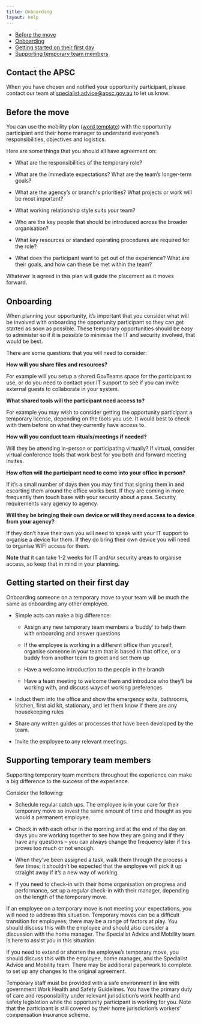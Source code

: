 ```yaml
---
title: Onboarding
layout: help
---
```


* [Before the move](#before_the_move)
* [Onboarding](#onboarding)
* [Getting started on their first day](#get_started_first_day)
* [Supporting temporary team members](#support_temp_team_members)

## Contact the APSC

When you have chosen and notified your opportunity participant, please contact our team at [specialist.advice@apsc.gov.au](mailto:specialist.advice@apsc.gov.au "email") to let us know.

## <span id="before_the_move">Before the move</span>

You can use the mobility plan ([word template](/mobility-plan.docx)) with the opportunity participant and their home manager to understand everyone’s responsibilities, objectives and logistics.

Here are some things that you should all have agreement on:

* What are the responsibilities of the temporary role?

* What are the immediate expectations? What are the team’s longer-term goals?

* What are the agency’s or branch's priorities? What projects or work will be most important?

* What working relationship style suits your team?

* Who are the key people that should be introduced across the broader organisation?

* What key resources or standard operating procedures are required for the role?

* What does the participant want to get out of the experience? What are their goals, and how can these be met within the team?

Whatever is agreed in this plan will guide the placement as it moves forward.

## <span id="onboarding">Onboarding</span>

When planning your opportunity, it’s important that you consider what will be involved with onboarding the opportunity participant so they can get started as soon as possible. These temporary opportunities should be easy to administer so if it is possible to minimise the IT and security involved, that would be best.

There are some questions that you will need to consider:


**How will you share files and resources?**

For example will you setup a shared GovTeams space for the participant to use, or do you need to contact your IT support to see if you can invite external guests to collaborate in your system.

**What shared tools will the participant need access to?**

For example you may wish to consider getting the opportunity participant a temporary license, depending on the tools you use. It would best to check with them before on what they currently have access to.

**How will you conduct team rituals/meetings if needed?**

Will they be attending in-person or participating virtually? If virtual, consider virtual conference tools that work best for you both and forward meeting invites.

**How often will the participant need to come into your office in person?**

If it’s a small number of days then you may find that signing them in and escorting them around the office works best. If they are coming in more frequently then touch base with your security about a pass. Security requirements vary agency to agency.

**Will they be bringing their own device or will they need access to a device from your agency?**

If they don’t have their own you will need to speak with your IT support to organise a device for them. If they do bring their own device you will need to organise WIFI access for them.

**Note** that it can take 1-2 weeks for IT and/or security areas to organise access, so keep that in mind in your planning.

## <span id="get_started_first_day">Getting started on their first day</span>

Onboarding someone on a temporary move to your team will be much the same as onboarding any other employee.

* Simple acts can make a big difference:

    - Assign any new temporary team members a ‘buddy’ to help them with onboarding and answer questions

    - If the employee is working in a different office than yourself, organise someone in your team that is based in that office, or a buddy from another team to greet and set them up

    - Have a welcome introduction to the people in the branch

    - Have a team meeting to welcome them and introduce who they’ll be working with, and discuss ways of working preferences

* Induct them into the office and show the emergency exits, bathrooms, kitchen, first aid kit, stationary, and let them know if there are any housekeeping rules

* Share any written guides or processes that have been developed by the team.

* Invite the employee to any relevant meetings.

## <span id="support_temp_team_members">Supporting temporary team members</span>

Supporting temporary team members throughout the experience can make a big difference to the success of the experience. 

Consider the following:

* Schedule regular catch ups. The employee is in your care for their temporary move so invest the same amount of time and thought as you would a permanent employee.

* Check in with each other in the morning and at the end of the day on days you are working together to see how they are going and if they have any questions – you can always change the frequency later if this proves too much or not enough.

* When they’ve been assigned a task, walk them through the process a few times; it shouldn’t be expected that the employee will pick it up straight away if it’s a new way of working.

* If you need to check-in with their home organisation on progress and performance, set up a regular check-in with their manager, depending on the length of the temporary move.

If an employee on a temporary move is not meeting your expectations, you will need to address this situation. Temporary moves can be a difficult transition for employees; there may be a range of factors at play. You should discuss this with the employee and should also consider a discussion with the home manager. The Specialist Advice and Mobility team is here to assist you in this situation.

If you need to extend or shorten the employee’s temporary move, you should discuss this with the employee, home manager, and the Specialist Advice and Mobility team. There may be additional paperwork to complete to set up any changes to the original agreement.

Temporary staff must be provided with a safe environment in line with government Work Health and Safety Guidelines. You have the primary duty of care and responsibility under relevant jurisdiction’s work health and safety legislation while the opportunity participant is working for you. Note that the participant is still covered by their home jurisdiction’s workers’ compensation insurance scheme.


